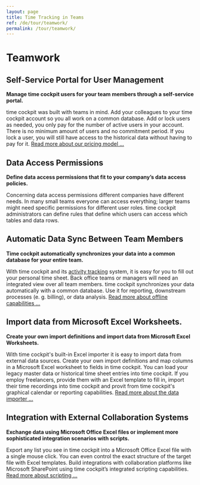```yaml
---
layout: page
title: Time Tracking in Teams
ref: /de/tour/teamwork/
permalink: /tour/teamwork/
---
```


<h1>Teamwork
		</h1><div class="tour">
  <div class="row">
    <div class="col-sm-12 col-md-6">
      <h2>Self-Service Portal for User Management
				</h2>
      <p>
        <strong>Manage time cockpit users for your team members through a self-service portal.</strong>
      </p>
      <p>time cockpit was built with teams in mind. Add your colleagues to your time cockpit account so you all work on a common database. Add or lock users as needed, you only pay for the number of active users in your account. There is no minimum amount of users and no commitment period. If you lock a user, you will still have access to the historical data without having to pay for it. <a href="{{site.baseurl}}/pricing/pricing/">Read more about our pricing model ...</a></p>
    </div>
    <div class="col-sm-12 col-md-6">
      <function name="Composite.Media.ImageGallery.Slimbox2">
        <param name="MediaImage" value="MediaArchive:1f7730ad-9f3c-4100-a954-5456633371d2" />
        <param name="GroupName" value=" page" />
      </function>
    </div>
  </div>
  <div class="row">
    <div class="col-sm-12 col-md-6">
      <h2>Data Access Permissions
				</h2>
      <p>
        <strong>Define data access permissions that fit to your company’s data access policies.</strong>
      </p>
      <p>Concerning data access permissions different companies have different needs. In many small teams everyone can access everything; larger teams might need specific permissions for different user roles. time cockpit administrators can define rules that define which users can access which tables and data rows.
				</p>
    </div>
    <div class="col-sm-12 col-md-6">
      <function name="Composite.Media.ImageGallery.Slimbox2">
        <param name="MediaImage" value="MediaArchive:0309ad8b-152d-4451-a29c-e86ad50d9ffe" />
        <param name="GroupName" value=" page" />
      </function>
    </div>
  </div>
  <div class="row">
    <div class="col-sm-12 col-md-6">
      <h2>Automatic Data Sync Between Team Members
				</h2>
      <p>
        <strong>Time cockpit automatically synchronizes your data into a common database for your entire team.</strong>
      </p>
      <p>With time cockpit and its <a href="{{site.baseurl}}/tour/graphical-calendar/">activity tracking</a> system, it is easy for you to fill out your personal time sheet. Back office teams or managers will need an integrated view over all team members. time cockpit synchronizes your data automatically with a common database. Use it for reporting, downstream processes (e. g. billing), or data analysis. <a href="{{site.baseurl}}/tour/online-and-offline/">Read more about offline capabilities ...</a></p>
    </div>
    <div class="col-sm-12 col-md-6">
      <function name="Composite.Media.ImageGallery.Slimbox2">
        <param name="MediaImage" value="MediaArchive:69edbb96-623c-4044-a212-dcf5e4d3ff84" />
        <param name="GroupName" value=" page" />
      </function>
    </div>
  </div>
  <div class="row">
    <div class="col-sm-12 col-md-6">
      <h2>Import data from Microsoft Excel Worksheets.
				</h2>
      <p>
        <strong>Create your own import definitions and import data from Microsoft Excel Worksheets.</strong>
      </p>
      <p>With time cockpit's built-in Excel importer it is easy to import data from external data sources. Create your own import definitions and map columns in a Microsoft Excel worksheet to fields in time cockpit. You can load your legacy master data or historical time sheet entries into time cockpit. If you employ freelancers, provide them with an Excel template to fill in, import their time recordings into time cockpit and provit from time cockpit's graphical calendar or reporting capabilities. <a href="http://help.timecockpit.com/?topic=html/ee560e49-e503-4d80-9167-2e6533f50dbe.htm" title="Data Importer" target="_blank">Read more about the data importer ...</a></p>
    </div>
    <div class="col-sm-12 col-md-6">
      <function name="Composite.Media.ImageGallery.Slimbox2">
        <param name="MediaImage" value="MediaArchive:e33fc7cb-903a-406b-a4c0-d53e557db07d" />
        <param name="GroupName" value=" page" />
      </function>
    </div>
  </div>
  <div class="row">
    <div class="col-sm-12 col-md-6">
      <h2>Integration with External Collaboration Systems
				</h2>
      <p>
        <strong>Exchange data using Microsoft Office Excel files or implement more sophisticated integration scenarios with scripts.</strong>
      </p>
      <p>Export any list you see in time cockpit into a Microsoft Office Excel file with a single mouse click. You can even control the exact structure of the target file with Excel templates. Build integrations with collaboration platforms like Microsoft SharePoint using time cockpit’s integrated scripting capabilities. <a href="{{site.baseurl}}/tour/extensibility/">Read more about scripting ...</a></p>
    </div>
    <div class="col-sm-12 col-md-6">
      <function name="Composite.Media.ImageGallery.Slimbox2">
        <param name="MediaImage" value="MediaArchive:b872a5d2-2647-4699-97fe-570695a4092d" />
        <param name="GroupName" value=" page" />
      </function>
    </div>
  </div>
</div>